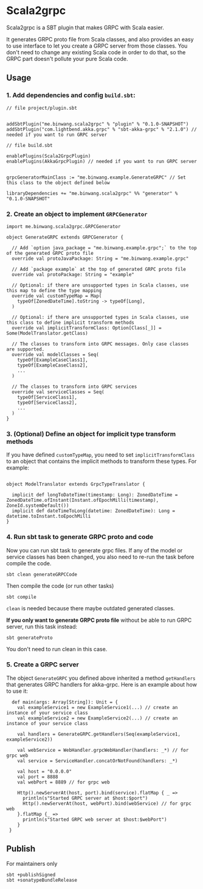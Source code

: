 # Scala2grpc


Scala2grpc is a SBT plugin that makes GRPC with Scala easier.

It generates GRPC proto file from Scala classes, and also provides an easy to use interface to let you create a GRPC server from those classes. You don't need to change any existing Scala code in order to do that, so the GRPC part doesn't pollute your pure Scala code.



## Usage

### 1. Add dependencies and config `build.sbt`:


```
// file project/plugin.sbt


addSbtPlugin("me.binwang.scala2grpc" % "plugin" % "0.1.0-SNAPSHOT")
addSbtPlugin("com.lightbend.akka.grpc" % "sbt-akka-grpc" % "2.1.0") // needed if you want to run GRPC server

```

```
// file build.sbt

enablePlugins(Scala2GrpcPlugin)
enablePlugins(AkkaGrpcPlugin) // needed if you want to run GRPC server


grpcGeneratorMainClass := "me.binwang.example.GenerateGRPC" // Set this class to the object defined below

libraryDependencies += "me.binwang.scala2grpc" %% "generator" % "0.1.0-SNAPSHOT"

```

### 2. Create an object to implement `GRPCGenerator`


```
import me.binwang.scala2grpc.GRPCGenerator

object GenerateGRPC extends GRPCGenerator {

  // Add `option java_package = "me.binwang.example.grpc";` to the top of the generated GRPC proto file
  override val protoJavaPackage: String = "me.binwang.example.grpc"

  // Add `package example` at the top of generated GRPC proto file
  override val protoPackage: String = "example"

  // Optional: if there are unsupported types in Scala classes, use this map to define the type mapping
  override val customTypeMap = Map(
    typeOf[ZonedDateTime].toString -> typeOf[Long],
  )

  // Optional: if there are unsupported types in Scala classes, use this class to define implicit transform methods
  override val implicitTransformClass: Option[Class[_]] = Some(ModelTranslator.getClass)

  // The classes to transform into GRPC messages. Only case classes are supported.
  override val modelClasses = Seq(
    typeOf[ExampleCaseClass1],
    typeOf[ExampleCaseClass2],
    ...
  )

  // The classes to transform into GRPC services
  override val serviceClasses = Seq(
    typeOf[ServiceClass1],
    typeOf[ServiceClass2],
    ...
  )
}

```

### 3. (Optional) Define an object for implicit type transform methods

If you have defined `customTypeMap`, you need to set `implicitTransformClass` to an object that contains the implicit methods to transform these types. For example:

```

object ModelTranslator extends GrpcTypeTranslator {

  implicit def longToDateTime(timestamp: Long): ZonedDateTime = ZonedDateTime.ofInstant(Instant.ofEpochMilli(timestamp), ZoneId.systemDefault())
  implicit def dateTimeToLong(datetime: ZonedDateTime): Long = datetime.toInstant.toEpochMilli
}

```


### 4. Run sbt task to generate GRPC proto and code

Now you can run sbt task to generate grpc files. If any of the model or service classes has been changed, you also need to re-run the task before compile the code.


```
sbt clean generateGRPCCode
```

Then compile the code (or run other tasks)

```
sbt compile
```

`clean` is needed because there maybe outdated generated classes.

**If you only want to generate GRPC proto file** without be able to run GRPC server, run this task instead:

```
sbt generateProto
```

You don't need to run clean in this case.


### 5. Create a GRPC server

The object `GenerateGRPC` you defined above inherited a method `getHandlers` that generates GRPC handlers for akka-grpc. Here is an example about how to use it:

```
  def main(args: Array[String]): Unit = {
    val exampleService1 = new ExampleService1(...) // create an instance of your service class
    val exampleService2 = new ExampleService2(...) // create an instance of your service class

    val handlers = GenerateGRPC.getHandlers(Seq(exampleService1, exampleService2))

    val webService = WebHandler.grpcWebHandler(handlers: _*) // for grpc web
    val service = ServiceHandler.concatOrNotFound(handlers: _*)

    val host = "0.0.0.0"
    val port = 8888
    val webPort = 8889 // for grpc web

    Http().newServerAt(host, port).bind(service).flatMap { _ =>
      println(s"Started GRPC server at $host:$port")
      Http().newServerAt(host, webPort).bind(webService) // for grpc web
    }.flatMap {_ =>
      println(s"Started GRPC web server at $host:$webPort")
    }
 }

```

## Publish

For maintainers only

```
sbt +publishSigned
sbt +sonatypeBundleRelease
```

